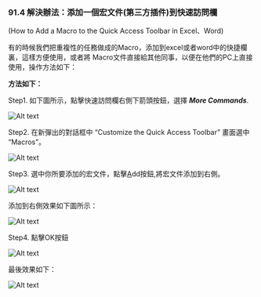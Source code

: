 

### 91.4 解決辦法：添加一個宏文件(第三方插件)到快速訪問欄

(How to Add a Macro to the Quick Access Toolbar in Excel、Word)

有的時候我們把重複性的任務做成的Macro，添加到excel或者word中的快捷欄裏，這樣方便使用，或者將
Macro文件直接給其他同事，以便在他們的PC上直接使用，操作方法如下：

**方法如下：**   

Step1.  如下圖所示，點擊快速訪問欄右側下箭頭按鈕，選擇 <b>*More Commands*</b>.

![Alt text](../doc/source/images/macro2quicktoolbar/01_selecting_more_commands.png)   

Step2.  在新彈出的對話框中 “Customize the Quick Access Toolbar” 畫面選中 “Macros”。

![Alt text](../doc/source/images/macro2quicktoolbar/02_selecting_macros.png)  

Step3.  選中你所要添加的宏文件，點擊<u>A</u>dd按鈕,將宏文件添加到右側。

![Alt text](../doc/source/images/macro2quicktoolbar/03_clicking_add.png)  

添加到右側效果如下圖所示：

![Alt text](../doc/source/images/macro2quicktoolbar/04_macro_added_to_qat_list.png)  

Step4.  點擊OK按鈕

![Alt text](../doc/source/images/macro2quicktoolbar/05_clicking_ok2.png)  

最後效果如下：   

![Alt text](../doc/source/images/macro2quicktoolbar/00_lead_image_macro_on_qat.png)  
